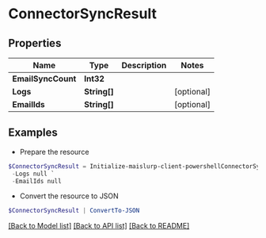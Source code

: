 # ConnectorSyncResult
## Properties

Name | Type | Description | Notes
------------ | ------------- | ------------- | -------------
**EmailSyncCount** | **Int32** |  | 
**Logs** | **String[]** |  | [optional] 
**EmailIds** | **String[]** |  | [optional] 

## Examples

- Prepare the resource
```powershell
$ConnectorSyncResult = Initialize-maislurp-client-powershellConnectorSyncResult  -EmailSyncCount null `
 -Logs null `
 -EmailIds null
```

- Convert the resource to JSON
```powershell
$ConnectorSyncResult | ConvertTo-JSON
```

[[Back to Model list]](../README#documentation-for-models) [[Back to API list]](../README#documentation-for-api-endpoints) [[Back to README]](../README)

